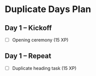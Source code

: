 # Duplicate Days Plan

## Day 1 – Kickoff
- [ ] Opening ceremony (15 XP)

## Day 1 – Repeat
- [ ] Duplicate heading task (15 XP)
